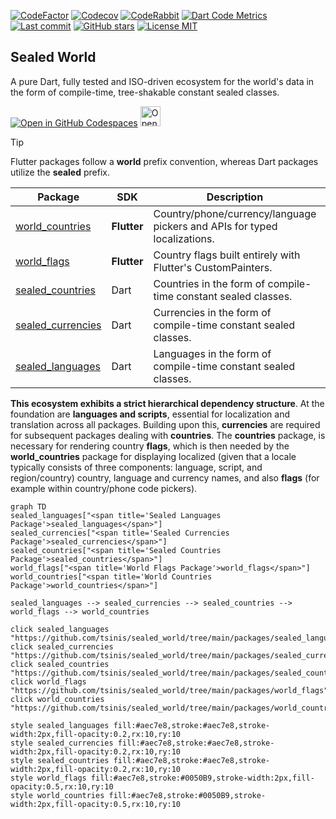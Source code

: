 [![CodeFactor](https://www.codefactor.io/repository/github/tsinis/sealed_world/badge)](https://www.codefactor.io/repository/github/tsinis/sealed_world)
[![Codecov](https://codecov.io/github/tsinis/sealed_world/branch/main/graph/badge.svg)](https://app.codecov.io/github/tsinis/sealed_world/flags)
[![CodeRabbit](https://img.shields.io/coderabbit/prs/github/tsinis/sealed_world?logo=vowpalwabbit&logoColor=orange&color=dark-green)](https://coderabbit.ai)
[![Dart Code Metrics](https://img.shields.io/badge/passing-dcm?style=flat&logo=dart&logoColor=lightskyblue&label=dcm&color=dark-green)](https://dcm.dev)
[![Last commit](https://img.shields.io/github/last-commit/tsinis/sealed_world)](https://github.com/tsinis/sealed_world/commits)
[![GitHub stars](https://img.shields.io/github/stars/tsinis/sealed_world?style=flat&color=green)](https://github.com/tsinis/sealed_world/stargazers)
[![License MIT](https://img.shields.io/badge/License-MIT-yellow.svg)](https://opensource.org/licenses/MIT)

## Sealed World

A pure Dart, fully tested and ISO-driven ecosystem for the world's data in the form of compile-time, tree-shakable constant sealed classes.

[![Open in GitHub Codespaces](https://github.com/codespaces/badge.svg)](https://codespaces.new/tsinis/sealed_world?hide_repo_select=true&ref=main)
<a href="https://idx.google.com/import?url=https%3A%2F%2Fgithub.com%2Ftsinis%2Fsealed_world%2Ftree%2Fmain%2Fpackages%2Fworld_countries%2Fexample">
<img height="32" alt="Open in IDX" src="https://cdn.idx.dev/btn/open_dark_32.svg"> </a>

> [!TIP]
> Flutter packages follow a **world** prefix convention, whereas Dart packages utilize the **sealed** prefix.

| Package                                                                                          | SDK         | Description                                                               | Pub                                                                                                          |
| ------------------------------------------------------------------------------------------------ | ----------- | ------------------------------------------------------------------------- | ------------------------------------------------------------------------------------------------------------ |
| [world_countries](https://github.com/tsinis/sealed_world/tree/main/packages/world_countries)     | **Flutter** | Country/phone/currency/language pickers and APIs for typed localizations. | [![pub.dev](https://img.shields.io/pub/v/world_countries.svg)](https://pub.dev/packages/world_countries)     |
| [world_flags](https://github.com/tsinis/sealed_world/tree/main/packages/world_flags)             | **Flutter** | Country flags built entirely with Flutter's CustomPainters.               | [![pub.dev](https://img.shields.io/pub/v/world_flags.svg)](https://pub.dev/packages/world_flags)             |
| [sealed_countries](https://github.com/tsinis/sealed_world/tree/main/packages/sealed_countries)   | Dart        | Countries in the form of compile-time constant sealed classes.            | [![pub.dev](https://img.shields.io/pub/v/sealed_countries.svg)](https://pub.dev/packages/sealed_countries)   |
| [sealed_currencies](https://github.com/tsinis/sealed_world/tree/main/packages/sealed_currencies) | Dart        | Currencies in the form of compile-time constant sealed classes.           | [![pub.dev](https://img.shields.io/pub/v/sealed_currencies.svg)](https://pub.dev/packages/sealed_currencies) |
| [sealed_languages](https://github.com/tsinis/sealed_world/tree/main/packages/sealed_languages)   | Dart        | Languages in the form of compile-time constant sealed classes.            | [![pub.dev](https://img.shields.io/pub/v/sealed_languages.svg)](https://pub.dev/packages/sealed_languages)   |

**This ecosystem exhibits a strict hierarchical dependency structure**. At the foundation are **languages and scripts**, essential for localization and translation across all packages. Building upon this, **currencies** are required for subsequent packages dealing with **countries**. The **countries** package, is necessary for rendering country **flags**, which is then needed by the **world_countries** package for displaying localized (given that a locale typically consists of three components: language, script, and region/country) country, language and currency names, and also **flags** (for example within country/phone code pickers).

```mermaid
graph TD
sealed_languages["<span title='Sealed Languages Package'>sealed_languages</span>"]
sealed_currencies["<span title='Sealed Currencies Package'>sealed_currencies</span>"]
sealed_countries["<span title='Sealed Countries Package'>sealed_countries</span>"]
world_flags["<span title='World Flags Package'>world_flags</span>"]
world_countries["<span title='World Countries Package'>world_countries</span>"]

sealed_languages --> sealed_currencies --> sealed_countries --> world_flags --> world_countries

click sealed_languages "https://github.com/tsinis/sealed_world/tree/main/packages/sealed_languages"
click sealed_currencies "https://github.com/tsinis/sealed_world/tree/main/packages/sealed_currencies"
click sealed_countries "https://github.com/tsinis/sealed_world/tree/main/packages/sealed_countries"
click world_flags "https://github.com/tsinis/sealed_world/tree/main/packages/world_flags"
click world_countries "https://github.com/tsinis/sealed_world/tree/main/packages/world_countries"

style sealed_languages fill:#aec7e8,stroke:#aec7e8,stroke-width:2px,fill-opacity:0.2,rx:10,ry:10
style sealed_currencies fill:#aec7e8,stroke:#aec7e8,stroke-width:2px,fill-opacity:0.2,rx:10,ry:10
style sealed_countries fill:#aec7e8,stroke:#aec7e8,stroke-width:2px,fill-opacity:0.2,rx:10,ry:10
style world_flags fill:#aec7e8,stroke:#0050B9,stroke-width:2px,fill-opacity:0.5,rx:10,ry:10
style world_countries fill:#aec7e8,stroke:#0050B9,stroke-width:2px,fill-opacity:0.5,rx:10,ry:10
```
